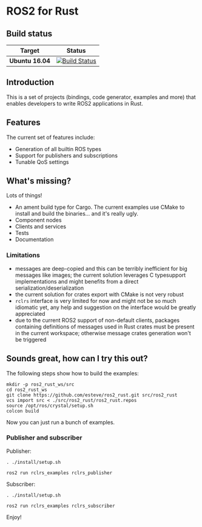 ROS2 for Rust
=============

Build status
------------

| Target | Status |
|----------|--------|
| **Ubuntu 16.04** | [![Build Status](https://dev.azure.com/ros2-rust/ros2-rust/_apis/build/status/ros2-rust.ros2_rust?branchName=master)](https://dev.azure.com/ros2-rust/ros2-rust/_build/latest?definitionId=1&branchName=master) |

Introduction
------------

This is a set of projects (bindings, code generator, examples and more) that enables developers to write ROS2
applications in Rust.

Features
--------

The current set of features include:
- Generation of all builtin ROS types
- Support for publishers and subscriptions
- Tunable QoS settings

What's missing?
---------------

Lots of things!
- An ament build type for Cargo. The current examples use CMake to install and build the binaries... and it's really ugly.
- Component nodes
- Clients and services
- Tests
- Documentation

### Limitations

- messages are deep-copied and this can be terribly inefficient for big messages like images; the current solution leverages C typesupport implementations and might benefits from a direct serialization/deserialization
- the current solution for crates export with CMake is not very robust
- `rclrs` interface is very limited for now and might not be so much idiomatic yet, any help and suggestion on the interface would be greatly appreciated
- due to the current ROS2 support of non-default clients, packages containing definitions of messages used in Rust crates must be present in the current workspace; otherwise message crates generation won't be triggered

Sounds great, how can I try this out?
-------------------------------------

The following steps show how to build the examples:

```
mkdir -p ros2_rust_ws/src
cd ros2_rust_ws
git clone https://github.com/esteve/ros2_rust.git src/ros2_rust
vcs import src < ./src/ros2_rust/ros2_rust.repos
source /opt/ros/crystal/setup.sh
colcon build
```

Now you can just run a bunch of examples.

### Publisher and subscriber

Publisher:

```
. ./install/setup.sh

ros2 run rclrs_examples rclrs_publisher
```

Subscriber:

```
. ./install/setup.sh

ros2 run rclrs_examples rclrs_subscriber
```

Enjoy!
